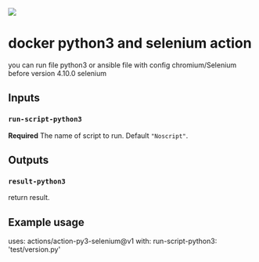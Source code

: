 ![](https://github.com/PapouMarc/action-py3-selenium/workflows/Test%20Validation%20Action/badge.svg)


# docker python3 and selenium action

you can run file python3 or ansible file with config chromium/Selenium before version 4.10.0 selenium

## Inputs

### `run-script-python3`

**Required** The name of script to run. Default `"Noscript"`.

## Outputs

### `result-python3`

return result.

## Example usage

uses: actions/action-py3-selenium@v1
with:
  run-script-python3: 'test/version.py'
